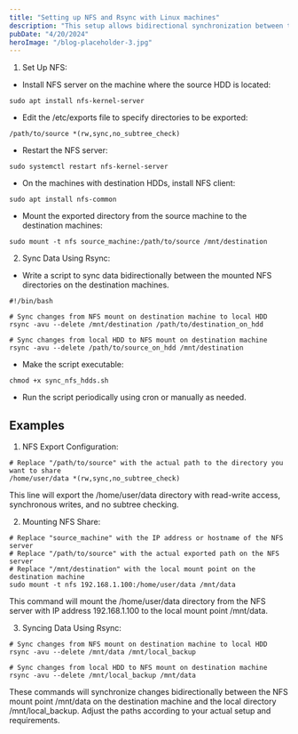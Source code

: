```yaml
---
title: "Setting up NFS and Rsync with Linux machines"
description: "This setup allows bidirectional synchronization between the source HDD and multiple destination HDDs using NFS for network file sharing and rsync for efficient data transfer."
pubDate: "4/20/2024"
heroImage: "/blog-placeholder-3.jpg"
---
```


1. Set Up NFS:

- Install NFS server on the machine where the source HDD is located:

```shell
sudo apt install nfs-kernel-server
```

- Edit the /etc/exports file to specify directories to be exported:

```shell
/path/to/source *(rw,sync,no_subtree_check)
```

- Restart the NFS server:

```shell
sudo systemctl restart nfs-kernel-server
```

- On the machines with destination HDDs, install NFS client:

```shell
sudo apt install nfs-common
```

- Mount the exported directory from the source machine to the destination machines:

```shell
sudo mount -t nfs source_machine:/path/to/source /mnt/destination
```

2. Sync Data Using Rsync:

- Write a script to sync data bidirectionally between the mounted NFS directories on the destination machines.

```shell
#!/bin/bash

# Sync changes from NFS mount on destination machine to local HDD
rsync -avu --delete /mnt/destination /path/to/destination_on_hdd

# Sync changes from local HDD to NFS mount on destination machine
rsync -avu --delete /path/to/source_on_hdd /mnt/destination
```

- Make the script executable:

```shell
chmod +x sync_nfs_hdds.sh
```

- Run the script periodically using cron or manually as needed.

## Examples

1. NFS Export Configuration:

```shell
# Replace "/path/to/source" with the actual path to the directory you want to share
/home/user/data *(rw,sync,no_subtree_check)
```

This line will export the /home/user/data directory with read-write access, synchronous writes, and no subtree checking.

2. Mounting NFS Share:

```shell
# Replace "source_machine" with the IP address or hostname of the NFS server
# Replace "/path/to/source" with the actual exported path on the NFS server
# Replace "/mnt/destination" with the local mount point on the destination machine
sudo mount -t nfs 192.168.1.100:/home/user/data /mnt/data
```

This command will mount the /home/user/data directory from the NFS server with IP address 192.168.1.100 to the local mount point /mnt/data.

3. Syncing Data Using Rsync:

```shell
# Sync changes from NFS mount on destination machine to local HDD
rsync -avu --delete /mnt/data /mnt/local_backup

# Sync changes from local HDD to NFS mount on destination machine
rsync -avu --delete /mnt/local_backup /mnt/data
```

These commands will synchronize changes bidirectionally between the NFS mount point /mnt/data on the destination machine and the local directory /mnt/local_backup. Adjust the paths according to your actual setup and requirements.
